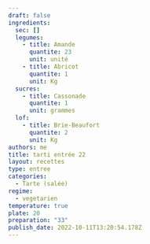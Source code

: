 ```yaml
---
draft: false
ingredients:
  sec: []
  legumes:
    - title: Amande
      quantite: 23
      unit: unité
    - title: Abricot
      quantite: 1
      unit: Kg
  sucres:
    - title: Cassonade
      quantite: 1
      unit: grammes
  lof:
    - title: Brie-Beaufort
      quantite: 2
      unit: Kg
authors: me
title: tarti entrée 22
layout: recettes
type: entree
categories:
  - Tarte (salée)
regime:
  - vegetarien
temperature: true
plate: 20
preparation: "33"
publish_date: 2022-10-11T13:20:54.178Z
---
```

